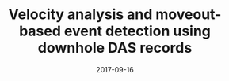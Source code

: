 ---
title: "Velocity analysis and moveout-based event detection using downhole DAS records"
collection: talks
type: "Conference"
venue: "SEG Annual Meeting 2019"
date: 2017-09-16
location: "San Antonio, Texas"
---